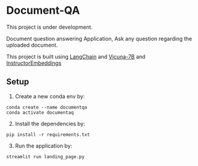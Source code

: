 # Document-QA

This project is under development.

Document question answering Application, Ask any question regarding the uploaded document. 

This project is built using [LangChain](https://github.com/hwchase17/langchain) and [Vicuna-7B](https://huggingface.co/TheBloke/vicuna-7B-1.1-HF) and [InstructorEmbeddings](https://instructor-embedding.github.io/)

## Setup

1. Create a new conda env by:
```shell
conda create --name documentqa
conda activate documentaq
```
2. Install the dependencies by:
```shell
pip install -r requirements.txt
```
3. Run the application by:
```shell
streamlit run landing_page.py
```

